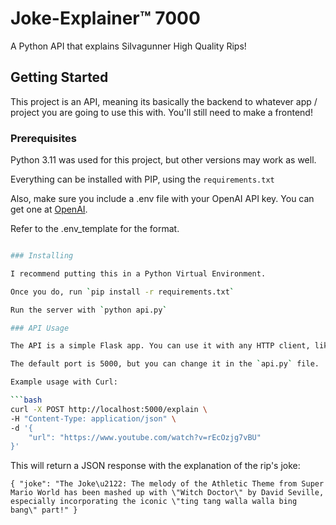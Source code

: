 
# Joke-Explainer™ 7000

A Python API that explains SiIvagunner High Quality Rips!

## Getting Started

This project is an API, meaning its basically the backend to whatever app / project you are going to use this with. You'll still need to make a frontend!

### Prerequisites

Python 3.11 was used for this project, but other versions may work as well. 

Everything can be installed with PIP, using the `requirements.txt`

Also, make sure you include a .env file with your OpenAI API key. You can get one at [OpenAI](https://platform.openai.com/signup).

Refer to the .env_template for the format.

```bash

### Installing

I recommend putting this in a Python Virtual Environment.

Once you do, run `pip install -r requirements.txt`

Run the server with `python api.py`

### API Usage

The API is a simple Flask app. You can use it with any HTTP client, like Postman or curl.

The default port is 5000, but you can change it in the `api.py` file.

Example usage with Curl:

```bash
curl -X POST http://localhost:5000/explain \
-H "Content-Type: application/json" \
-d '{
    "url": "https://www.youtube.com/watch?v=rEcOzjg7vBU"
}'
```

This will return a JSON response with the explanation of the rip's joke:

`{
  "joke": "The Joke\u2122: The melody of the Athletic Theme from Super Mario World has been mashed up with \"Witch Doctor\" by David Seville, especially incorporating the iconic \"ting tang walla walla bing bang\" part!"
}`

